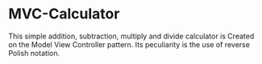 # MVC-Calculator

 This simple addition, subtraction, multiply and divide calculator is Created on the Model View Controller pattern. Its peculiarity is the use of reverse Polish notation.
